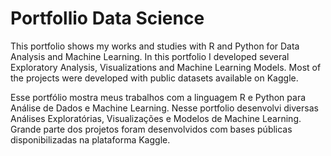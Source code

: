 # Portfollio Data Science

This portfolio shows my works and studies with R and Python for Data Analysis and Machine Learning.
In this portfolio I developed several Exploratory Analysis, Visualizations and Machine Learning Models.
Most of the projects were developed with public datasets available on Kaggle.

Esse portfólio mostra meus trabalhos com a linguagem R e Python para Análise de Dados e Machine Learning.
Nesse portfolio desenvolvi diversas Análises Exploratórias, Visualizações e Modelos de Machine Learning.
Grande parte dos projetos foram desenvolvidos com bases públicas disponibilizadas na plataforma
Kaggle.
